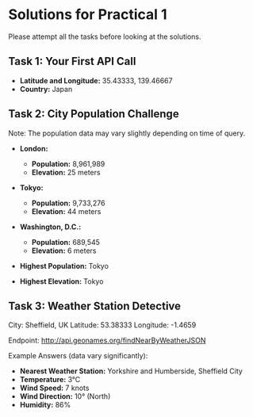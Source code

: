 # Solutions for Practical 1

Please attempt all the tasks before looking at the solutions.


## **Task 1: Your First API Call**
- **Latitude and Longitude:** 35.43333, 139.46667
- **Country:** Japan  

## **Task 2: City Population Challenge**

Note: The population data may vary slightly depending on time of query.

- **London:**  
  - **Population:** 8,961,989
  - **Elevation:** 25 meters  

- **Tokyo:**  
  - **Population:** 9,733,276
  - **Elevation:** 44 meters  

- **Washington, D.C.:**  
  - **Population:** 689,545 
  - **Elevation:** 6 meters  

- **Highest Population:** Tokyo  
- **Highest Elevation:** Tokyo  

## **Task 3: Weather Station Detective**

City: Sheffield, UK
Latitude: 53.38333
Longitude: -1.4659

Endpoint: http://api.geonames.org/findNearByWeatherJSON

Example Answers (data vary significantly):
- **Nearest Weather Station:** Yorkshire and Humberside, Sheffield City  
- **Temperature:** 3°C  
- **Wind Speed:** 7 knots 
- **Wind Direction:** 10° (North)  
- **Humidity:** 86%  

